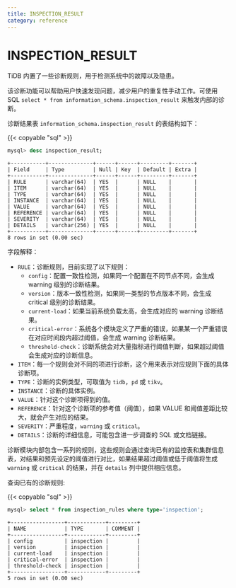 ```yaml
---
title: INSPECTION_RESULT
category: reference
---
```


# INSPECTION_RESULT

TiDB 内置了一些诊断规则，用于检测系统中的故障以及隐患。

该诊断功能可以帮助用户快速发现问题，减少用户的重复性手动工作。可使用 SQL `select * from information_schema.inspection_result` 来触发内部的诊断。

诊断结果表 `information_schema.inspection_result` 的表结构如下：

{{< copyable "sql" >}}

```sql
mysql> desc inspection_result;
```

```
+-----------+--------------+------+------+---------+-------+
| Field     | Type         | Null | Key  | Default | Extra |
+-----------+--------------+------+------+---------+-------+
| RULE      | varchar(64)  | YES  |      | NULL    |       |
| ITEM      | varchar(64)  | YES  |      | NULL    |       |
| TYPE      | varchar(64)  | YES  |      | NULL    |       |
| INSTANCE  | varchar(64)  | YES  |      | NULL    |       |
| VALUE     | varchar(64)  | YES  |      | NULL    |       |
| REFERENCE | varchar(64)  | YES  |      | NULL    |       |
| SEVERITY  | varchar(64)  | YES  |      | NULL    |       |
| DETAILS   | varchar(256) | YES  |      | NULL    |       |
+-----------+--------------+------+------+---------+-------+
8 rows in set (0.00 sec)
```

字段解释：

* `RULE`：诊断规则，目前实现了以下规则：
    * `config`：配置一致性检测，如果同一个配置在不同节点不同，会生成 warning 级别的诊断结果。
    * `version`：版本一致性检测，如果同一类型的节点版本不同，会生成 critical 级别的诊断结果。
    * `current-load`：如果当前系统负载太高，会生成对应的 warning 诊断结果。
    * `critical-error`：系统各个模块定义了严重的错误，如果某一个严重错误在对应时间段内超过阈值，会生成 warning 诊断结果。
    * `threshold-check`：诊断系统会对大量指标进行阈值判断，如果超过阈值会生成对应的诊断信息。
* `ITEM`：每一个规则会对不同的项进行诊断，这个用来表示对应规则下面的具体诊断项。
* `TYPE`：诊断的实例类型，可取值为 `tidb`，`pd` 或 `tikv`。
* `INSTANCE`：诊断的具体实例。
* `VALUE`：针对这个诊断项得到的值。
* `REFERENCE`：针对这个诊断项的参考值（阈值），如果 VALUE 和阈值差距比较大，就会产生对应的结果。
* `SEVERITY`：严重程度，`warning` 或 `critical`。
* `DETAILS`：诊断的详细信息，可能包含进一步调查的 SQL 或文档链接。

诊断模块内部包含一系列的规则，这些规则会通过查询已有的监控表和集群信息表，对结果和预先设定的阈值进行对比，如果结果超过阈值或低于阈值将生成 `warning` 或 `critical` 的结果，并在 `details` 列中提供相应信息。

查询已有的诊断规则:

{{< copyable "sql" >}}

```sql
mysql> select * from inspection_rules where type='inspection';
```

```
+-----------------+------------+---------+
| NAME            | TYPE       | COMMENT |
+-----------------+------------+---------+
| config          | inspection |         |
| version         | inspection |         |
| current-load    | inspection |         |
| critical-error  | inspection |         |
| threshold-check | inspection |         |
+-----------------+------------+---------+
5 rows in set (0.00 sec)
```